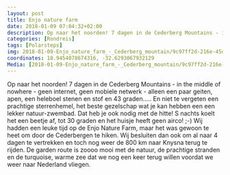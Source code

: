 ```yaml
---
layout: post
title: Enjo nature farm 
date: 2018-01-09 07:04:32+02:00
description: Op naar het noorden! 7 dagen in de Cederberg Mountains - in the middle of nowhere - geen internet, geen mobiele netwerk - alleen een paar geiten, apen, een heleboel stenen en stof en 43 graden..... En niet te vergeten ee
categories: [Rondreis]
tags: [Polarsteps]
img: 2018-01-09-Enjo_nature_farm_-_Cederberg_mountain/9c97ff2d-216e-45d2-b241-5678e8c86c74_large_image.jpg
coordinates: 18.9454078674316, -32.6293067932129
Media: [2018-01-09-Enjo_nature_farm_-_Cederberg_mountain/9c97ff2d-216e-45d2-b241-5678e8c86c74_large_image.jpg, 2018-01-09-Enjo_nature_farm_-_Cederberg_mountain/917d0406-162a-4e70-a3c6-c3936b13cb57_large_image.jpg, 2018-01-09-Enjo_nature_farm_-_Cederberg_mountain/b90a4c10-5354-4733-a081-54b68b4cd705_large_image.jpg, 2018-01-09-Enjo_nature_farm_-_Cederberg_mountain/6b1744dc-e4b5-4dd0-8023-661b151786bb_large_image.jpg, 2018-01-09-Enjo_nature_farm_-_Cederberg_mountain/3a2ecbde-d501-45fe-97dd-3fd746e51f24_large_image.jpg, 2018-01-09-Enjo_nature_farm_-_Cederberg_mountain/c8fbf35a-5a31-4d8d-ad62-0643cc0ffed3_large_image.jpg]
---
```

Op naar het noorden! 7 dagen in de Cederberg Mountains - in the middle of nowhere - geen internet, geen mobiele netwerk - alleen een paar geiten, apen, een heleboel stenen en stof en 43 graden..... En niet te vergeten een prachtige sterrenhemel, het beste gezelschap wat je kan hebben een een lekker natuur-zwembad. Dat heb je ook nodig met de hitte! 
S nachts koelt het een beetje af, tot 30 graden en het huisje heeft geen airco! ;-) 
Wij hadden een leuke tijd op de Enjo Nature Farm, maar het was gewoon te heet om door de Cederbergen te hiken. Wij besluiten dan ook om al naar 4 dagen te vertrekken en toch nog weer de 800 km naar Knysna terug te rijden. De garden route is zoooo mooi met de natuur, de prachtige stranden en de turquoise, warme zee dat we nog een keer terug willen voordat we weer naar Nederland vliegen. 
